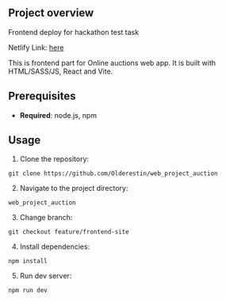 ## Project overview


Frontend deploy for hackathon test task

Netlify Link: [here](https://auction-hackathon-int20h.netlify.app/)

This is frontend part for Online auctions web app. It is built with HTML/SASS/JS, React and Vite. 

## Prerequisites

- **Required**: node.js, npm

## Usage

1. Clone the repository: 

```
git clone https://github.com/Olderestin/web_project_auction
```

2. Navigate to the project directory:

```
web_project_auction
```

3. Change branch:

```
git checkout feature/frontend-site
```

4. Install dependencies:

```
npm install
```

5. Run dev server:

```
npm run dev
```
